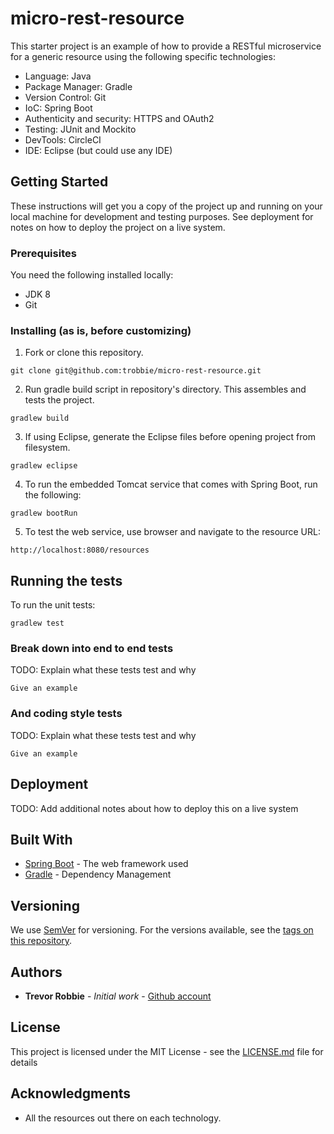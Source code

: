 # micro-rest-resource

This starter project is an example of how to provide a RESTful microservice for a generic resource using the following specific technologies:
- Language: Java
- Package Manager: Gradle
- Version Control: Git
- IoC: Spring Boot
- Authenticity and security: HTTPS and OAuth2
- Testing: JUnit and Mockito
- DevTools: CircleCI
- IDE: Eclipse (but could use any IDE)

## Getting Started

These instructions will get you a copy of the project up and running on your local machine for development and testing purposes. See deployment for notes on how to deploy the project on a live system.

### Prerequisites

You need the following installed locally:
- JDK 8
- Git

### Installing (as is, before customizing)

1) Fork or clone this repository.
```
git clone git@github.com:trobbie/micro-rest-resource.git
```
2) Run gradle build script in repository's directory.  This assembles and tests the project.
```
gradlew build
```
3) If using Eclipse, generate the Eclipse files before opening project from filesystem.
```
gradlew eclipse
```
4) To run the embedded Tomcat service that comes with Spring Boot, run the following:
```
gradlew bootRun
```
5) To test the web service, use browser and navigate to the resource URL:
```
http://localhost:8080/resources
```

## Running the tests

To run the unit tests:
```
gradlew test
```

### Break down into end to end tests

TODO: Explain what these tests test and why

```
Give an example
```

### And coding style tests

TODO: Explain what these tests test and why

```
Give an example
```

## Deployment

TODO: Add additional notes about how to deploy this on a live system

## Built With

* [Spring Boot](https://spring.io/projects/spring-boot/) - The web framework used
* [Gradle](https://gradle.org/) - Dependency Management

## Versioning

We use [SemVer](http://semver.org/) for versioning. For the versions available, see the [tags on this repository](https://github.com/trobbie/micro-rest-resource/releases). 

## Authors

* **Trevor Robbie** - *Initial work* - [Github account](https://github.com/trobbie)

## License

This project is licensed under the MIT License - see the [LICENSE.md](LICENSE.md) file for details

## Acknowledgments

* All the resources out there on each technology.
